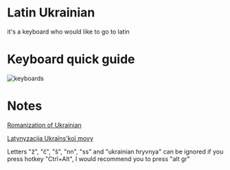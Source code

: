 # Latin Ukrainian
it's a keyboard who would like to go to latin

# Keyboard quick guide
![keyboards](https://user-images.githubusercontent.com/70776479/207828070-e7b1b3d3-6ddf-4ccf-930e-6b31af5d8d98.png)

# Notes
<a href="https://en.wikipedia.org/wiki/Romanization_of_Ukrainian">Romanization of Ukrainian</a>

<a href="https://uk.wikipedia.org/wiki/%D0%9B%D0%B0%D1%82%D0%B8%D0%BD%D1%96%D0%B7%D0%B0%D1%86%D1%96%D1%8F_%D1%83%D0%BA%D1%80%D0%B0%D1%97%D0%BD%D1%81%D1%8C%D0%BA%D0%BE%D1%97_%D0%BC%D0%BE%D0%B2%D0%B8">Latynyzacija Ukraїns'koї movy</a>

Letters "ž", "č", "š", "nn", "ss" and "ukrainian hryvnya" can be ignored if you press hotkey "Ctrl+Alt", I would recommend you to press "alt gr" 
